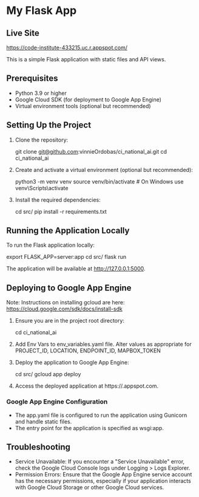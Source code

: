 
# My Flask App

## Live Site

https://code-institute-433215.uc.r.appspot.com/


This is a simple Flask application with static files and API views.

## Prerequisites

- Python 3.9 or higher
- Google Cloud SDK (for deployment to Google App Engine)
- Virtual environment tools (optional but recommended)

## Setting Up the Project

1. Clone the repository:

   git clone git@github.com:vinnieOrdobas/ci_national_ai.git
   cd ci_national_ai

2. Create and activate a virtual environment (optional but recommended):

   python3 -m venv venv
   source venv/bin/activate  # On Windows use venv\Scripts\activate

3. Install the required dependencies:

   cd src/
   pip install -r requirements.txt

## Running the Application Locally

To run the Flask application locally:

   export FLASK_APP=server:app
   cd src/
   flask run

The application will be available at http://127.0.0.1:5000.



## Deploying to Google App Engine

Note: Instructions on installing gcloud are here: https://cloud.google.com/sdk/docs/install-sdk

1. Ensure you are in the project root directory:

   cd ci_national_ai

2. Add Env Vars to env_variables.yaml file.
   Alter values as appropriate for PROJECT_ID, LOCATION, ENDPOINT_ID, MAPBOX_TOKEN

3. Deploy the application to Google App Engine:

   cd src/
   gcloud app deploy

4. Access the deployed application at https://<your-project-id>.appspot.com.

### Google App Engine Configuration

- The app.yaml file is configured to run the application using Gunicorn and handle static files.
- The entry point for the application is specified as wsgi:app.

## Troubleshooting

- Service Unavailable: If you encounter a "Service Unavailable" error, check the Google Cloud Console logs under Logging > Logs Explorer.
- Permission Errors: Ensure that the Google App Engine service account has the necessary permissions, especially if your application interacts with Google Cloud Storage or other Google Cloud services.


